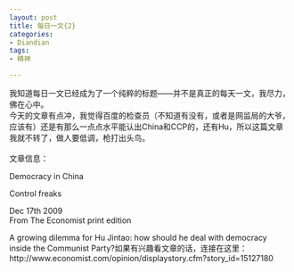 ```yaml
---
layout: post
title: 每日一文{2}
categories:
- Diandian
tags:
- 精神

---
```

我知道每日一文已经成为了一个纯粹的标题——并不是真正的每天一文，我尽力，佛在心中。
<br />今天的文章有点冲，我觉得百度的检查员（不知道有没有，或者是网监局的大爷，应该有）还是有那么一点点水平能认出China和CCP的，还有Hu，所以这篇文章我就不转了，做人要低调，枪打出头鸟。
<br />
<br />文章信息：
<br />
<p>Democracy in China</p>Control freaks
<p>Dec 17th 2009<br />From The Economist print edition</p>A growing dilemma for Hu Jintao: how should he deal with democracy inside the Communist Party?如果有兴趣看文章的话，连接在这里：http://www.economist.com/opinion/displaystory.cfm?story_id=15127180